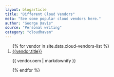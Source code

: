 ```yaml
---
layout: blogarticle
title: "Different Cloud Vendors"
meta: "See some popular cloud vendors here."
author: "George Davis"
source: "Personal writing"
category: "cloudhaven"
---
```


<ol>
    {% for vendor in site.data.cloud-vendors-list %}
        <li>
            <a href="#">{{vendor.title}}</a>
            <p>{{ vendor.oem | markdownify }}</p>
        </li>
    {% endfor %}
</ol>